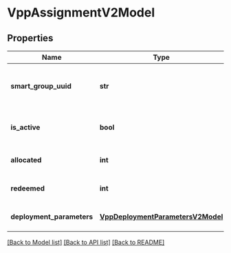 # VppAssignmentV2Model

## Properties
Name | Type | Description | Notes
------------ | ------------- | ------------- | -------------
**smart_group_uuid** | **str** | The smart group uuid assigned with the application. | [optional] 
**is_active** | **bool** | Indicates whether the assignment is active. | [optional] 
**allocated** | **int** | Number of allocated licenses. | [optional] 
**redeemed** | **int** | Number of redeemed licenses. | [optional] 
**deployment_parameters** | [**VppDeploymentParametersV2Model**](VppDeploymentParametersV2Model.md) | Application deployment parameters. | [optional] 

[[Back to Model list]](../README.md#documentation-for-models) [[Back to API list]](../README.md#documentation-for-api-endpoints) [[Back to README]](../README.md)


